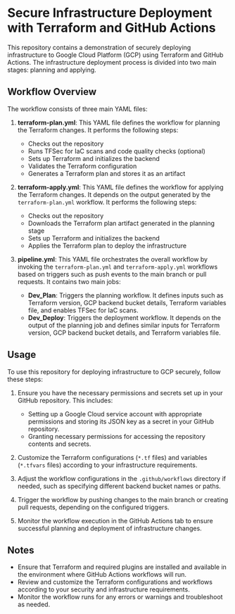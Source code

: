 # Secure Infrastructure Deployment with Terraform and GitHub Actions

This repository contains a demonstration of securely deploying infrastructure to Google Cloud Platform (GCP) using Terraform and GitHub Actions. The infrastructure deployment process is divided into two main stages: planning and applying.

## Workflow Overview

The workflow consists of three main YAML files:

1. **terraform-plan.yml**: This YAML file defines the workflow for planning the Terraform changes. It performs the following steps:
   - Checks out the repository
   - Runs TFSec for IaC scans and code quality checks (optional)
   - Sets up Terraform and initializes the backend
   - Validates the Terraform configuration
   - Generates a Terraform plan and stores it as an artifact

2. **terraform-apply.yml**: This YAML file defines the workflow for applying the Terraform changes. It depends on the output generated by the `terraform-plan.yml` workflow. It performs the following steps:
   - Checks out the repository
   - Downloads the Terraform plan artifact generated in the planning stage
   - Sets up Terraform and initializes the backend
   - Applies the Terraform plan to deploy the infrastructure

3. **pipeline.yml**: This YAML file orchestrates the overall workflow by invoking the `terraform-plan.yml` and `terraform-apply.yml` workflows based on triggers such as push events to the main branch or pull requests. It contains two main jobs:
   - **Dev_Plan**: Triggers the planning workflow. It defines inputs such as Terraform version, GCP backend bucket details, Terraform variables file, and enables TFSec for IaC scans.
   - **Dev_Deploy**: Triggers the deployment workflow. It depends on the output of the planning job and defines similar inputs for Terraform version, GCP backend bucket details, and Terraform variables file.

## Usage

To use this repository for deploying infrastructure to GCP securely, follow these steps:

1. Ensure you have the necessary permissions and secrets set up in your GitHub repository. This includes:
   - Setting up a Google Cloud service account with appropriate permissions and storing its JSON key as a secret in your GitHub repository.
   - Granting necessary permissions for accessing the repository contents and secrets.

2. Customize the Terraform configurations (`*.tf` files) and variables (`*.tfvars` files) according to your infrastructure requirements.

3. Adjust the workflow configurations in the `.github/workflows` directory if needed, such as specifying different backend bucket names or paths.

4. Trigger the workflow by pushing changes to the main branch or creating pull requests, depending on the configured triggers.

5. Monitor the workflow execution in the GitHub Actions tab to ensure successful planning and deployment of infrastructure changes.

## Notes

- Ensure that Terraform and required plugins are installed and available in the environment where GitHub Actions workflows will run.
- Review and customize the Terraform configurations and workflows according to your security and infrastructure requirements.
- Monitor the workflow runs for any errors or warnings and troubleshoot as needed.

